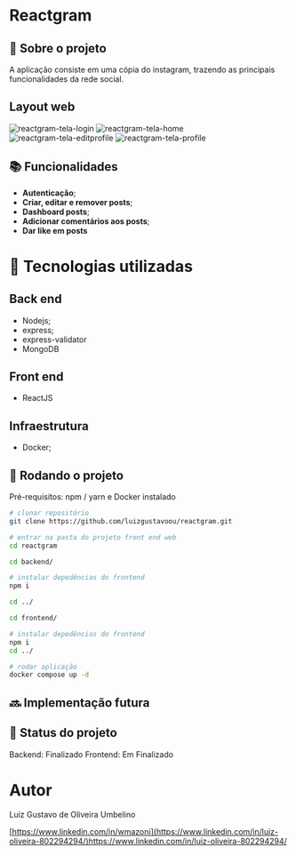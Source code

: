 # Reactgram
<!-- license --> 

## :memo:  Sobre o projeto

<!-- https://wmazoni-sds1.netlify.app -->
A aplicação consiste em uma cópia do instagram, trazendo as principais funcionalidades da rede social.
<!--## Layout mobile -->

## Layout web
![reactgram-tela-login](https://github.com/luizgustavoou/reactgram/assets/89609312/27de348b-d98c-4b88-a078-b916c444b70e)
![reactgram-tela-home](https://github.com/luizgustavoou/reactgram/assets/89609312/e47cb269-cfe2-4092-bdd5-3471c986493e)
![reactgram-tela-editprofile](https://github.com/luizgustavoou/reactgram/assets/89609312/2cc7a473-b8b6-4a7f-99d9-2b6f89a6cb82)
![reactgram-tela-profile](https://github.com/luizgustavoou/reactgram/assets/89609312/8b4cfad5-308d-4591-ab5c-c0a1214c1723)


<!--## Modelo conceitual -->

## :books: Funcionalidades
* <b>Autenticação</b>;
* <b>Criar, editar e remover posts</b>;
* <b>Dashboard posts</b>;
* <b> Adicionar comentários aos posts</b>;
* <b> Dar like em posts </b>

  
# :wrench: Tecnologias utilizadas
## Back end
* Nodejs;
* express;
* express-validator
* MongoDB
## Front end
* ReactJS

## Infraestrutura
* Docker;

## :rocket: Rodando o projeto
Pré-requisitos: npm / yarn e Docker instalado

```bash
# clonar repositório
git clone https://github.com/luizgustavoou/reactgram.git

# entrar na pasta do projeto front end web
cd reactgram

cd backend/

# instalar depedências do frontend
npm i

cd ../

cd frontend/

# instalar depedências do frontend
npm i
cd ../

# rodar aplicação
docker compose up -d
```

## :soon: Implementação futura

## :dart: Status do projeto
Backend: Finalizado
Frontend: Em Finalizado

# Autor

Luiz Gustavo de Oliveira Umbelino

[https://www.linkedin.com/in/wmazoni](https://www.linkedin.com/in/luiz-oliveira-802294294/)https://www.linkedin.com/in/luiz-oliveira-802294294/

